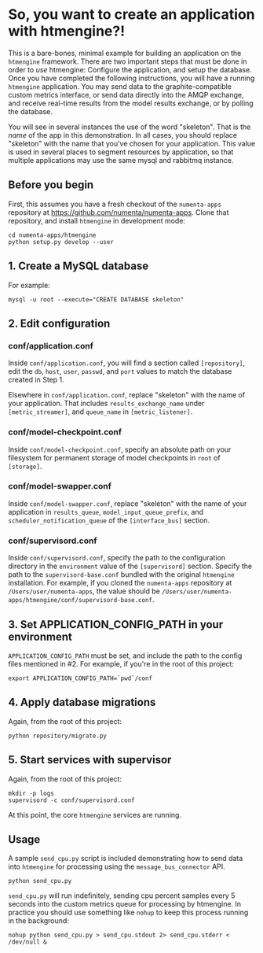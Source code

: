 So, you want to create an application with htmengine?!
======================================================

This is a bare-bones, minimal example for building an application on the
`htmengine` framework.  There are two important steps that must be done
in order to _use_ htmengine: Configure the application, and setup the
database.  Once you have completed the following instructions, you will have
a running `htmengine` application.  You may send data to the
graphite-compatible custom metrics interface, or send data directly into the
AMQP exchange, and receive real-time results from the model results exchange,
or by polling the database.

You will see in several instances the use of the word "skeleton".  That is the
_name_ of the app in this demonstration.  In all cases, you should replace
"skeleton" with the name that you've chosen for your application.  This value
is used in several places to segment resources by application, so that multiple
applications may use the same mysql and rabbitmq instance.

## Before you begin

First, this assumes you have a fresh checkout of the `numenta-apps` repository
at https://github.com/numenta/numenta-apps.  Clone that repository, and install
`htmengine` in development mode:

```
cd numenta-apps/htmengine
python setup.py develop --user
```

## 1. Create a MySQL database

For example:

```
mysql -u root --execute="CREATE DATABASE skeleton"
```

## 2. Edit configuration

### conf/application.conf

Inside `conf/application.conf`, you will find a section called `[repository]`,
edit the `db`, `host`, `user`, `passwd`, and `port` values to match the
database created in Step 1.

Elsewhere in `conf/application.conf`, replace "skeleton" with the name of your
application.  That includes `results_exchange_name` under `[metric_streamer]`,
and `queue_name` in `[metric_listener]`.

### conf/model-checkpoint.conf

Inside `conf/model-checkpoint.conf`, specify an absolute path on your
filesystem for permanent storage of model checkpoints in `root` of `[storage]`.

### conf/model-swapper.conf

Inside `conf/model-swapper.conf`, replace "skeleton" with the name of your
application in `results_queue`, `model_input_queue_prefix`, and
`scheduler_notification_queue` of the `[interface_bus]` section.

### conf/supervisord.conf

Inside `conf/supervisord.conf`, specify the path to the configuration directory
in the `environment` value of the `[supervisord]` section.  Specify the path to
the `supervisord-base.conf` bundled with the original `htmengine` installation.
For example, if you cloned the `numenta-apps` repository at
`/Users/user/numenta-apps`, the value should be
`/Users/user/numenta-apps/htmengine/conf/supervisord-base.conf`.

## 3. Set APPLICATION_CONFIG_PATH in your environment

`APPLICATION_CONFIG_PATH` must be set, and include the path to the config files
mentioned in #2.  For example, if you're in the root of this project:

```
export APPLICATION_CONFIG_PATH=`pwd`/conf
```

## 4. Apply database migrations

Again, from the root of this project:

```
python repository/migrate.py
```

## 5. Start services with supervisor

Again, from the root of this project:

```
mkdir -p logs
supervisord -c conf/supervisord.conf
```

At this point, the core `htmengine` services are running.

## Usage

A sample `send_cpu.py` script is included demonstrating how to send data into
`htmengine` for processing using the `message_bus_connector` API.

```
python send_cpu.py
```

`send_cpu.py` will run indefinitely, sending cpu percent samples every 5
seconds into the custom metrics queue for processing by htmengine.  In practice
you should use something like `nohup` to keep this process running in the
background:

```
nohup python send_cpu.py > send_cpu.stdout 2> send_cpu.stderr < /dev/null &
```
